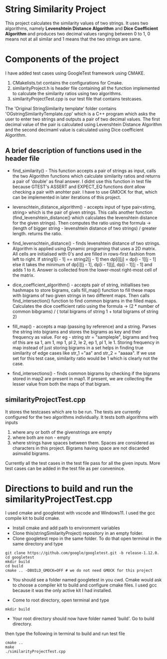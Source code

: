 # String Similarity Project

This project calculates the similarity values of two strings.
It uses two algorithms, namely **Levenshtein Distance Algorithm** and **Dice Coefficient Algorithm** and produces two decimal values ranging between 0 to 1, 0 means not at all similar and 1 means that the two strings are same.

# Components of the project

I have added test cases using GoogleTest framework using CMAKE. 
1. CMakelists.txt contains the configurations for Cmake. 
2. similarityProject.h is header file containing all the function implemented to calculate the similarity ratios using two algorithms.
3. similarityProjectTest.cpp is our test file that contains testcases. 

The 'Original StringSimilarity template' folder contains 'OGstringSimilarityTemplate.cpp' which is a C++ program which asks the user to enter two strings and outputs a pair of two decimal values. The first decimal value of the pair is calculated using Levenshtein Distance Algorithm and the second decimaml value is calculated using Dice coefficient Algorithm.

## A brief description of functions used in the header file 

- find_similarity() - This function accepts a pair of strings as input, calls the two Algorithm functions which calculate similarity ratios and returns a pair of 'double' as final answer. I didnt use this function in test file because GTEST's ASSERT and EXPECT_EQ functions dont allow checking a pair with anohter pair. I have to use GMOCK for that, which can be implemented in later iterations of this project.

- levenschtein_distance_algorithm() - accepts input of type pair<stirng, string> which is the pair of given strings. This calls another function (find_levenshtein_distance() which calculates the levenshtein distance for the given strings). Then computes the ratio using the formula -> (length of bigger string - levenshtein distance of two strings) / greater length. returns the ratio. 

- find_levenschtein_distance() - finds levenshtein distance of two strings. Algorithm is applied using Dynamic programing that uses a 2D matrix. All cells are initialised with 0's and are filled in rows-first fashion from left to right. If string1[i - 1] == string2[j - 1] then dp[i][j] = dp[i - 1][j - 1] else it takes the minimum of dp[i][j - 1], dp[i - 1][j], dp[i - 1][j - 1] and adds 1 to it. Answer is collected from the lower-most right-most  cell of the matrix.

- dice_coefficient_algorithm() - accepts pair of string, initiallises two hashmaps to store bigrams, calls fill_map() function to fill these maps with bigrams of two given strings in two different maps. Then calls find_intersection() function to find common bigrams in the filled maps. Calculates the dice coefficient ratio using the formula -> (2 * number of common bibgrams) / ( total bigrams of string 1 + total bigrams of string 2) 

- fill_map() - accepts a map (passing by reference) and a string. Parses the string into bigrams and stores the bigrams as key and their frequency as value. For eg - string str = "sampleple", bigrams and freq of this are sa 1, am 1, mp 1, pl 2, le 2, ep 1, pl 1, le 1. Storing frequency in map instead of just storing bigrams in a set helps in finding true similarity of edge cases like str_1 ="aa" and str_2 = "aaaaa". If we use set for this test case, similarity ratio would be 1 which is clearly not the case.

- find_intersections() - finds common bigrams by checking if the bigrams stored in map2 are present in map1. If present, we are collecting the lesser value from both the maps of that bigram. 

## similarityProjectTest.cpp 
It stores the testcases which are to be run. The tests are currently configured for the two algorithms individually. It tests both algorithms with inputs 
1. where any or both of the  givenstrings are empty
2. where both are non - empty  
3. where strings have spaces between them. Spaces are considered as characters in this project. Bigrams having space are not discarded asinvalid bigrams. 

Currently all the test cases in the test file pass for all the given inputs. More test cases can be added in the test file as per convenince.

# Directions to build and run the similarityProjectTest.cpp 

I used cmake and googletest with vscode and Windows11. I used the gcc compile kit to build cmake. 

- Install cmake and add path to environment variables
- Clone this(stringSimilarityProject) repository in an empty folder. 
- Clone googletest repo in the same folder. To do that open terminal in the same directory and type
 
```
git clone https://github.com/google/googletest.git -b release-1.12.0.
cd googletest
mkdir build
cd build
cmake .. -DBUILD_GMOCK=OFF # we do not need GMOCK for this project
```
- You should see a folder named googletest in you cwd. Cmake would ask to choose a compiler kit to build and configure cmake files. I used gcc because it was the only active kit I had installed.

- Come to root directory, open terminal and type
```
mkdir build
```
- Your root directory should now have folder named 'build'. Go to build directory.

then type the following in terminal to build and run test file
```
cmake ..
make
./similarityProjectTest.cpp
```
